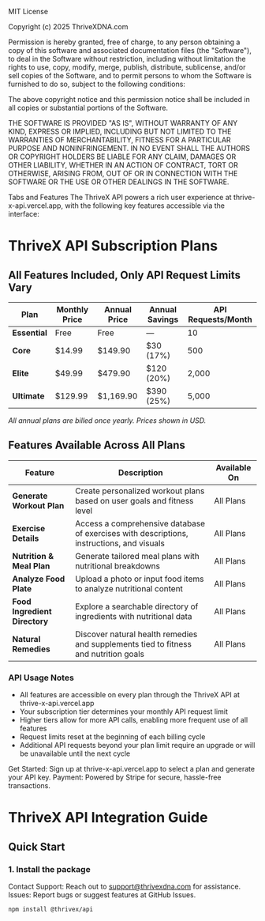MIT License

Copyright (c) 2025 ThriveXDNA.com

Permission is hereby granted, free of charge, to any person obtaining a copy
of this software and associated documentation files (the "Software"), to deal
in the Software without restriction, including without limitation the rights
to use, copy, modify, merge, publish, distribute, sublicense, and/or sell
copies of the Software, and to permit persons to whom the Software is
furnished to do so, subject to the following conditions:

The above copyright notice and this permission notice shall be included in all
copies or substantial portions of the Software.

THE SOFTWARE IS PROVIDED "AS IS", WITHOUT WARRANTY OF ANY KIND, EXPRESS OR
IMPLIED, INCLUDING BUT NOT LIMITED TO THE WARRANTIES OF MERCHANTABILITY,
FITNESS FOR A PARTICULAR PURPOSE AND NONINFRINGEMENT. IN NO EVENT SHALL THE
AUTHORS OR COPYRIGHT HOLDERS BE LIABLE FOR ANY CLAIM, DAMAGES OR OTHER
LIABILITY, WHETHER IN AN ACTION OF CONTRACT, TORT OR OTHERWISE, ARISING FROM,
OUT OF OR IN CONNECTION WITH THE SOFTWARE OR THE USE OR OTHER DEALINGS IN THE
SOFTWARE.

Tabs and Features
The ThriveX API powers a rich user experience at thrive-x-api.vercel.app, with the following key features accessible via the interface:

# ThriveX API Subscription Plans

## All Features Included, Only API Request Limits Vary

| Plan | Monthly Price | Annual Price | Annual Savings | API Requests/Month | 
|------|--------------|--------------|----------------|-------------------|
| **Essential** | Free | Free | — | 10 | 
| **Core** | $14.99 | $149.90 | $30 (17%) | 500 | 
| **Elite** | $49.99 | $479.90 | $120 (20%) | 2,000 | 
| **Ultimate** | $129.99 | $1,169.90 | $390 (25%) | 5,000 |

*All annual plans are billed once yearly. Prices shown in USD.*

## Features Available Across All Plans

| Feature | Description | Available On |
|---------|-------------|-------------|
| **Generate Workout Plan** | Create personalized workout plans based on user goals and fitness level | All Plans |
| **Exercise Details** | Access a comprehensive database of exercises with descriptions, instructions, and visuals | All Plans |
| **Nutrition & Meal Plan** | Generate tailored meal plans with nutritional breakdowns | All Plans |
| **Analyze Food Plate** | Upload a photo or input food items to analyze nutritional content | All Plans |
| **Food Ingredient Directory** | Explore a searchable directory of ingredients with nutritional data | All Plans |
| **Natural Remedies** | Discover natural health remedies and supplements tied to fitness and nutrition goals | All Plans |

### API Usage Notes

- All features are accessible on every plan through the ThriveX API at thrive-x-api.vercel.app
- Your subscription tier determines your monthly API request limit
- Higher tiers allow for more API calls, enabling more frequent use of all features
- Request limits reset at the beginning of each billing cycle
- Additional API requests beyond your plan limit require an upgrade or will be unavailable until the next cycle

Get Started: Sign up at thrive-x-api.vercel.app to select a plan and generate your API key.
Payment: Powered by Stripe for secure, hassle-free transactions.

# ThriveX API Integration Guide

## Quick Start

### 1. Install the package

Contact
Support: Reach out to support@thrivexdna.com for assistance.
Issues: Report bugs or suggest features at GitHub Issues.

```bash
npm install @thrivex/api

